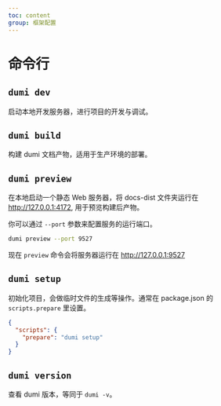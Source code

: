 ```yaml
---
toc: content
group: 框架配置
---
```


# 命令行

## `dumi dev`

启动本地开发服务器，进行项目的开发与调试。

## `dumi build`

构建 dumi 文档产物，适用于生产环境的部署。

## `dumi preview`

在本地启动一个静态 Web 服务器，将 docs-dist 文件夹运行在 http://127.0.0.1:4172, 用于预览构建后产物。

你可以通过 `--port` 参数来配置服务的运行端口。

```bash
dumi preview --port 9527
```

现在 `preview` 命令会将服务器运行在 http://127.0.0.1:9527

## `dumi setup`

初始化项目，会做临时文件的生成等操作。通常在 package.json 的 `scripts.prepare` 里设置。

```json
{
  "scripts": {
    "prepare": "dumi setup"
  }
}
```

## `dumi version`

查看 dumi 版本，等同于 `dumi -v`。
